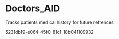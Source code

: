 # Doctors_AID

Tracks patients medical history for future refrences

5231db19-e064-45f0-81c1-18b041109932
